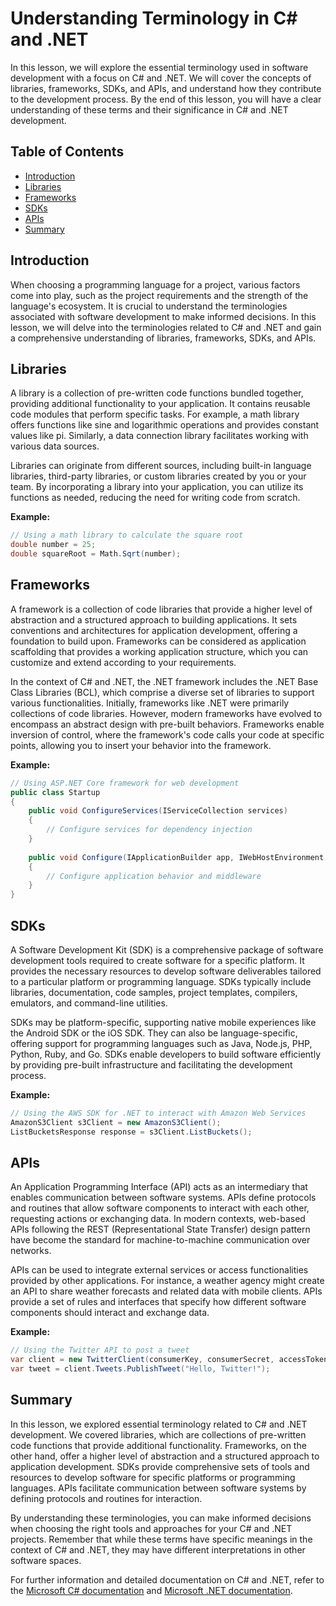 # Understanding Terminology in C# and .NET

In this lesson, we will explore the essential terminology used in software development with a focus on C# and .NET. We will cover the concepts of libraries, frameworks, SDKs, and APIs, and understand how they contribute to the development process. By the end of this lesson, you will have a clear understanding of these terms and their significance in C# and .NET development.

## Table of Contents
- [Introduction](#introduction)
- [Libraries](#libraries)
- [Frameworks](#frameworks)
- [SDKs](#sdks)
- [APIs](#apis)
- [Summary](#summary)

## Introduction
When choosing a programming language for a project, various factors come into play, such as the project requirements and the strength of the language's ecosystem. It is crucial to understand the terminologies associated with software development to make informed decisions. In this lesson, we will delve into the terminologies related to C# and .NET and gain a comprehensive understanding of libraries, frameworks, SDKs, and APIs.

## Libraries
A library is a collection of pre-written code functions bundled together, providing additional functionality to your application. It contains reusable code modules that perform specific tasks. For example, a math library offers functions like sine and logarithmic operations and provides constant values like pi. Similarly, a data connection library facilitates working with various data sources.

Libraries can originate from different sources, including built-in language libraries, third-party libraries, or custom libraries created by you or your team. By incorporating a library into your application, you can utilize its functions as needed, reducing the need for writing code from scratch.

**Example:**
```csharp
// Using a math library to calculate the square root
double number = 25;
double squareRoot = Math.Sqrt(number);
```

## Frameworks
A framework is a collection of code libraries that provide a higher level of abstraction and a structured approach to building applications. It sets conventions and architectures for application development, offering a foundation to build upon. Frameworks can be considered as application scaffolding that provides a working application structure, which you can customize and extend according to your requirements.

In the context of C# and .NET, the .NET framework includes the .NET Base Class Libraries (BCL), which comprise a diverse set of libraries to support various functionalities. Initially, frameworks like .NET were primarily collections of code libraries. However, modern frameworks have evolved to encompass an abstract design with pre-built behaviors. Frameworks enable inversion of control, where the framework's code calls your code at specific points, allowing you to insert your behavior into the framework.

**Example:**
```csharp
// Using ASP.NET Core framework for web development
public class Startup
{
    public void ConfigureServices(IServiceCollection services)
    {
        // Configure services for dependency injection
    }
    
    public void Configure(IApplicationBuilder app, IWebHostEnvironment env)
    {
        // Configure application behavior and middleware
    }
}
```

## SDKs
A Software Development Kit (SDK) is a comprehensive package of software development tools required to create software for a specific platform. It provides the necessary resources to develop software deliverables tailored to a particular platform or programming language. SDKs typically include libraries, documentation, code samples, project templates, compilers, emulators, and command-line utilities.

SDKs may be platform-specific, supporting native mobile experiences like the Android SDK or the iOS SDK. They can also be language-specific, offering support for programming languages such as Java, Node.js, PHP, Python, Ruby, and Go. SDKs enable developers to build software efficiently by providing pre-built infrastructure and facilitating the development process.

**Example:**
```csharp
// Using the AWS SDK for .NET to interact with Amazon Web Services
AmazonS3Client s3Client = new AmazonS3Client();
ListBucketsResponse response = s3Client.ListBuckets();
```

## APIs
An Application Programming Interface (API) acts as an intermediary that enables communication between software systems. APIs define protocols and routines that allow software components to interact with each other, requesting actions or exchanging data. In modern contexts, web-based APIs following the REST (Representational State Transfer) design pattern have become the standard for machine-to-machine communication over networks.

APIs can be used to integrate external services or access functionalities provided by other applications. For instance, a weather agency might create an API to share weather forecasts and related data with mobile clients. APIs provide a set of rules and interfaces that specify how different software components should interact and exchange data.

**Example:**
```csharp
// Using the Twitter API to post a tweet
var client = new TwitterClient(consumerKey, consumerSecret, accessToken, accessTokenSecret);
var tweet = client.Tweets.PublishTweet("Hello, Twitter!");
```

## Summary
In this lesson, we explored essential terminology related to C# and .NET development. We covered libraries, which are collections of pre-written code functions that provide additional functionality. Frameworks, on the other hand, offer a higher level of abstraction and a structured approach to application development. SDKs provide comprehensive sets of tools and resources to develop software for specific platforms or programming languages. APIs facilitate communication between software systems by defining protocols and routines for interaction.

By understanding these terminologies, you can make informed decisions when choosing the right tools and approaches for your C# and .NET projects. Remember that while these terms have specific meanings in the context of C# and .NET, they may have different interpretations in other software spaces.

For further information and detailed documentation on C# and .NET, refer to the [Microsoft C# documentation](https://docs.microsoft.com/en-us/dotnet/csharp/) and [Microsoft .NET documentation](https://docs.microsoft.com/en-us/dotnet/).
